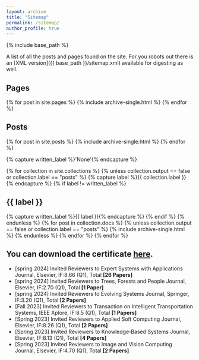 ```yaml
---
layout: archive
title: "Sitemap"
permalink: /sitemap/
author_profile: true
---
```


{% include base_path %}

A list of all the posts and pages found on the site. For you robots out there is an [XML version]({{ base_path }}/sitemap.xml) available for digesting as well.

<h2>Pages</h2>
{% for post in site.pages %}
  {% include archive-single.html %}
{% endfor %}

<h2>Posts</h2>
{% for post in site.posts %}
  {% include archive-single.html %}
{% endfor %}

{% capture written_label %}'None'{% endcapture %}

{% for collection in site.collections %}
{% unless collection.output == false or collection.label == "posts" %}
  {% capture label %}{{ collection.label }}{% endcapture %}
  {% if label != written_label %}
  <h2>{{ label }}</h2>
  {% capture written_label %}{{ label }}{% endcapture %}
  {% endif %}
{% endunless %}
{% for post in collection.docs %}
  {% unless collection.output == false or collection.label == "posts" %}
  {% include archive-single.html %}
  {% endunless %}
{% endfor %}
{% endfor %}


You can download the certificate [here](Certificate.pdf).
-----------
* [spring 2024] Invited Reviewers to Expert Systems with Applications Journal, Elsevier, IF:8.66 (Q1), Total **[26 Papers]**
* [spring 2024] Invited Reviewers to Trees, Forests and People Journal, Elsevier, IF:2.70 (Q1), Total **[1 Paper]**
* [spring 2024] Invited Reviewers to Evolving Systems Journal, Springer, IF:3.20 (Q1), Total **[2 Papers]**
* [Fall 2023] Invited Reviewers to Transaction on Intelligent Transportation Systems, IEEE Xplore, IF:8.5 (Q1), Total **[1 Papers]**
* [Spring 2023] Invited Reviewers to Applied Soft Computing Journal, Elsevier, IF:8.26 (Q1), Total **[2 Papers]**
* [Spring 2023] Invited Reviewers to Knowledge‑Based Systems Journal, Elsevier, IF:8.13 (Q1), Total **[4 Papers]**
* [Spring 2023] Invited Reviewers to Image and Vision Computing Journal, Elsevier, IF:4.70 (Q1), Total **[2 Papers]**


